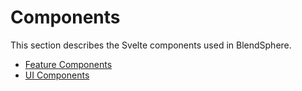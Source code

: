 # Components

This section describes the Svelte components used in BlendSphere.

- [Feature Components](./feature/README.md)
- [UI Components](./ui/README.md)
